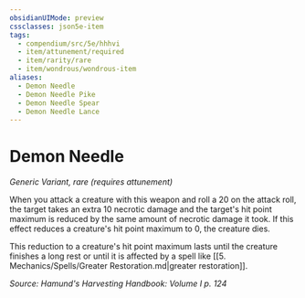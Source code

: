 ```yaml
---
obsidianUIMode: preview
cssclasses: json5e-item
tags:
  - compendium/src/5e/hhhvi
  - item/attunement/required
  - item/rarity/rare
  - item/wondrous/wondrous-item
aliases:
  - Demon Needle
  - Demon Needle Pike
  - Demon Needle Spear
  - Demon Needle Lance
---
```

# Demon Needle
*Generic Variant, rare (requires attunement)*  


When you attack a creature with this weapon and roll a 20 on the attack roll, the target takes an extra 10 necrotic damage and the target's hit point maximum is reduced by the same amount of necrotic damage it took. If this effect reduces a creature's hit point maximum to 0, the creature dies.

This reduction to a creature's hit point maximum lasts until the creature finishes a long rest or until it is affected by a spell like [[5. Mechanics/Spells/Greater Restoration.md\|greater restoration]].

*Source: Hamund's Harvesting Handbook: Volume I p. 124*
